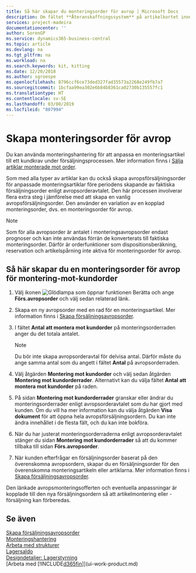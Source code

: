 ```yaml
---
title: Så här skapar du monteringsorder för avrop | Microsoft Docs
description: Om fältet **Återanskaffningssystem** på artikelkortet innehåller **Montering** så är standard metoden för att tillhandahålla artikeln att sammanställa den av definierade komponenter, eventuellt med en angiven resurs.
services: project-madeira
documentationcenter: ''
author: SorenGP
ms.service: dynamics365-business-central
ms.topic: article
ms.devlang: na
ms.tgt_pltfrm: na
ms.workload: na
ms.search.keywords: kit, kitting
ms.date: 12/20/2018
ms.author: sgroespe
ms.openlocfilehash: 8796ccf6ce73ded327fad35573a2268e249fb7a7
ms.sourcegitcommit: 1bcfaa99ea302e6b84b8361ca02730b135557fc1
ms.translationtype: HT
ms.contentlocale: sv-SE
ms.lasthandoff: 03/08/2019
ms.locfileid: "807994"
---
```

# <a name="create-blanket-assembly-orders"></a>Skapa monteringsorder för avrop
Du kan använda monteringshantering för att anpassa en monteringsartikel till ett kundkrav under försäljningsprocessen. Mer information finns i [Sälja artiklar monterade mot order](assembly-how-to-sell-items-assembled-to-order.md).  

 Som med alla typer av artiklar kan du också skapa avropsförsäljningsorder för anpassade monteringsartiklar före periodens skapande av faktiska försäljningsorder enligt avropsorderavtalet. Den här processen involverar flera extra steg i jämförelse med att skapa en vanlig avropsförsäljningsorder. Den använder en variation av en kopplad monteringsorder, dvs. en monteringsorder för avrop.

> [!NOTE]  
>  Som för alla avropsorder är antalet i monteringsavropsorder endast prognoser och kan inte användas förrän de konverterats till faktiska monteringsorder. Därför är orderfunktioner som dispositionsberäkning, reservation och artikelspårning inte aktiva för monteringsorder för avrop.  

## <a name="to-create-a-blanket-assembly-order-for-an-assemble-to-order-item"></a>Så här skapar du en monteringsorder för avrop för montering\-mot\-kundorder  
1. Välj ikonen ![Glödlampa som öppnar funktionen Berätta](media/ui-search/search_small.png "Berätta vad du vill göra") och ange **Förs.avropsorder** och välj sedan relaterad länk.  
2. Skapa en ny avropsorder med en rad för en monteringsartikel. Mer information finns i [Skapa försäljningsavropsorder](sales-how-to-create-blanket-sales-orders.md).  
3. I fältet **Antal att montera mot kundorder** på monteringsorderraden anger du det totala antalet.

    > [!NOTE]  
    >  Du bör inte skapa avropsorderavtal för delvisa antal. Därför måste du ange samma antal som du angett i fältet **Antal** på avropsorderraden.  

4. Välj åtgärden **Montering mot kundorder** och välj sedan åtgärden **Montering mot kundorderrader**. Alternativt kan du välja fältet **Antal att montera mot kundorder** på raden.  
5. På sidan **Montering mot kundorderrader** granskar eller ändrar du monteringsorderrader enligt avropsorderavtalet som du har gjort med kunden. Om du vill ha mer information kan du välja åtgärden **Visa dokument** för att öppna hela avropsförsäljningsordern. Du kan inte ändra innehållet i de flesta fält, och du kan inte bokföra.  
6. När du har justerat monteringsorderraderna enligt avropsorderavtalet stänger du sidan **Montering mot kundorderrader** så att du kommer tillbaka till sidan **Förs.avropsorder**.  
7. När kunden efterfrågar en försäljningsorder baserat på den överenskomna avropsordern, skapar du en försäljningsorder för den överenskomna monteringsartikeln eller artiklarna. Mer information finns i [Skapa försäljningsavropsorder](sales-how-to-create-blanket-sales-orders.md).

Den länkade avropsmonteringsofferten och eventuella anpassningar är kopplade till den nya försäljningsordern så att artikelmontering eller -försäljning kan förberedas.  

## <a name="see-also"></a>Se även
[Skapa försäljningsavropsorder](sales-how-to-create-blanket-sales-orders.md)  
[Monteringshantering](assembly-assemble-items.md)  
[Arbeta med strukturer](inventory-how-work-BOMs.md)  
[Lagersaldo](inventory-manage-inventory.md)  
[Designdetaljer: Lagerstyrning](design-details-warehouse-management.md)  
[Arbeta med [!INCLUDE[d365fin](includes/d365fin_md.md)]](ui-work-product.md)
